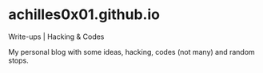 # achilles0x01.github.io
Write-ups | Hacking &amp; Codes

My personal blog with some ideas, hacking, codes (not many) and random stops. 
